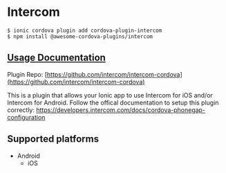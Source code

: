 # Intercom

```
$ ionic cordova plugin add cordova-plugin-intercom
$ npm install @awesome-cordova-plugins/intercom
```

## [Usage Documentation](https://danielsogl.gitbook.io/awesome-cordova-plugins/plugins/intercom/)

Plugin Repo: [https://github.com/intercom/intercom-cordova](https://github.com/intercom/intercom-cordova)

This is a plugin that allows your Ionic app to use Intercom for iOS and/or Intercom for Android.
Follow the offical documentation to setup this plugin correctly: https://developers.intercom.com/docs/cordova-phonegap-configuration

## Supported platforms

- Android
  - iOS
  


